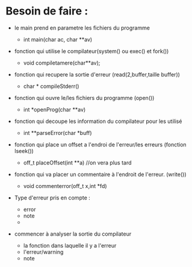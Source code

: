# Besoin de faire :

- le main prend en parametre les fichiers du programme 
	- int main(char ac, char **av)
- fonction qui utilise le compilateur(system() ou exec() et fork())
    - void compiletamere(char**av);
- fonction qui recupere la sortie d'erreur (read(2,buffer,taille buffer))
	- char * compileStderr()
- fonction qui ouvre le/les fichiers du programme (open())
	- int *openProg(char **av)
- fonction qui decoupe les information du compilateur pour les utilisé
    - int **parseError(char *buff)
- fonction qui place un offset a l'endroi de l'erreur/les erreurs (fonction lseek())
	- off_t placeOffset(int **a) //on vera plus tard
- fonction qui va placer un commentaire à l'endroit de l'erreur. (write())
    - void commenterror(off_t x,int *fd)
- Type d'erreur pris en compte :
    - error
    - note
    - 

- commencer à analyser la sortie du compilateur 
	- la fonction dans laquelle il y a l'erreur
	- l'erreur/warning
	- note

